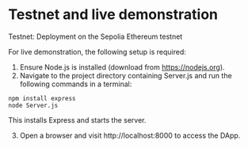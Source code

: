 # Testnet and live demonstration

Testnet: Deployment on the Sepolia Ethereum testnet 

For live demonstration, the following setup is required:
1.	Ensure Node.js is installed (download from https://nodejs.org).
2.	Navigate to the project directory containing Server.js and run the following commands in a terminal:
```
npm install express
node Server.js 
```
This installs Express and starts the server.

3.	Open a browser and visit http://localhost:8000 to access the DApp.

